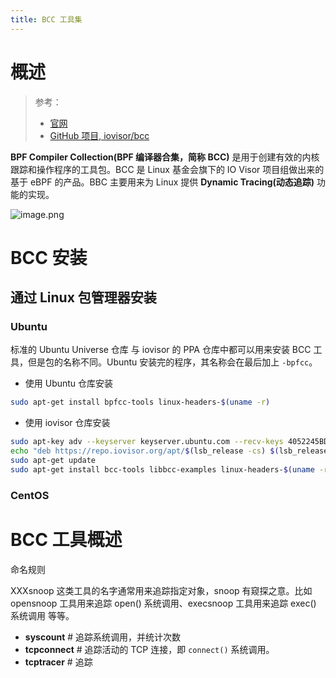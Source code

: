 ```yaml
---
title: BCC 工具集
---
```


# 概述

> 参考：
>
> - [官网](https://iovisor.github.io/bcc/)
> - [GitHub 项目, iovisor/bcc](https://github.com/iovisor/bcc)

**BPF Compiler Collection(BPF 编译器合集，简称 BCC)** 是用于创建有效的内核跟踪和操作程序的工具包。BCC 是 Linux 基金会旗下的 IO Visor 项目组做出来的基于 eBPF 的产品。BBC 主要用来为 Linux 提供 **Dynamic Tracing(动态追踪)** 功能的实现。

![image.png](https://notes-learning.oss-cn-beijing.aliyuncs.com/ng174l/1619076409581-b90915a0-9bcb-4aa7-8ea4-4f0d66048ddd.png)

# BCC 安装

## 通过 Linux 包管理器安装

### Ubuntu

标准的 Ubuntu Universe 仓库 与 iovisor 的 PPA 仓库中都可以用来安装 BCC 工具，但是包的名称不同。Ubuntu 安装完的程序，其名称会在最后加上 `-bpfcc`。

- 使用 Ubuntu 仓库安装

```bash
sudo apt-get install bpfcc-tools linux-headers-$(uname -r)
```

- 使用 iovisor 仓库安装

```bash
sudo apt-key adv --keyserver keyserver.ubuntu.com --recv-keys 4052245BD4284CDD
echo "deb https://repo.iovisor.org/apt/$(lsb_release -cs) $(lsb_release -cs) main" | sudo tee /etc/apt/sources.list.d/iovisor.list
sudo apt-get update
sudo apt-get install bcc-tools libbcc-examples linux-headers-$(uname -r)
```

### CentOS

# BCC 工具概述

命名规则

XXXsnoop 这类工具的名字通常用来追踪指定对象，snoop 有窥探之意。比如 opensnoop 工具用来追踪 open() 系统调用、execsnoop 工具用来追踪 exec() 系统调用 等等。

- **syscount** # 追踪系统调用，并统计次数
- **tcpconnect** # 追踪活动的 TCP 连接，即 `connect()` 系统调用。
- **tcptracer** # 追踪
